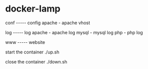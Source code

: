 # docker-lamp
 conf   -----   config
    apache  -   apache vhost

 log    -----   log
    apache  -   apache log
    mysql   -   mysql log
    php     -   php log

 www    -----   website

 start the container
 ./up.sh

 close the container
 ./down.sh